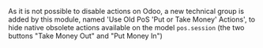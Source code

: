As it is not possible to disable actions on Odoo, a new technical group
is added by this module, named 'Use Old PoS 'Put or Take Money'
Actions', to hide native obsolete actions available on the model
`pos.session` (the two buttons "Take Money Out" and "Put Money In")
